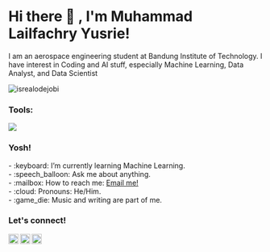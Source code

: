 # <summary><strong>Hi there :wave: , I'm Muhammad Lailfachry Yusrie!</strong></summary>
I am an aerospace engineering student at Bandung Institute of Technology. I have interest in Coding and AI stuff, especially Machine Learning, Data Analyst, and Data Scientist
<p align="left"> <img src="https://komarev.com/ghpvc/?username=goonesmile&label=Profile%20views&color=0e75b6&style=flat" alt="isrealodejobi" />
</p>

### <summary><strong>Tools:</strong></summary>
<p>
    <img src="https://img.shields.io/badge/Text%20Editor-Visual%20Studio%20Code-blue?&logo=visual%20studio%20code&logoColor=blue" />
</p>

### <summary><strong>Yosh!</strong></summary>
<p>
    - :keyboard: I’m currently learning Machine Learning. </br>
    - :speech_balloon: Ask me about anything.</br>
    - :mailbox: How to reach me: <a href="mailto:yusrie.company@gmail.com">Email me!</a>  </br>
    - :cloud: Pronouns: He/Him. </br>
    - :game_die: Music and writing are part of me. </br>
<p>
 
### <summary><strong>Let's connect!</strong></summary>
<a href="https://twitter.com/fachry_yusrie">
  <img align="left" alt="Goo's Twitter" width="20px" src="https://simpleicons.now.sh/twitter/495f7e" />
</a>
<a href="https://www.instagram.com/fachryusrie17/">
  <img align="left" alt="Goo's Instagram" width="20px" src="https://simpleicons.now.sh/instagram/495f7e" />
</a>
<a href="https://www.linkedin.com/in/muhammad-lailfachry-yusrie-a6844929b/">
  <img align="left" alt="Goo's Linkedin" width="20px" src="https://simpleicons.now.sh/blogger/495f7e" />
</a>
